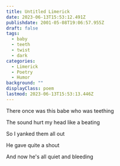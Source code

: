 ```yaml
---
title: Untitled Limerick
date: 2023-06-13T15:53:12.491Z
publishdate: 2001-05-08T19:06:57.955Z
draft: false
tags:
  - baby
  - teeth
  - twist
  - dark
categories:
  - Limerick
  - Poetry
  - Humor
background: ""
displayClass: poem
lastmod: 2023-06-13T15:53:13.446Z
---
```


There once was this babe who was teething

The sound hurt my head like a beating

So I yanked them all out

He gave quite a shout

And now he's all quiet and bleeding
